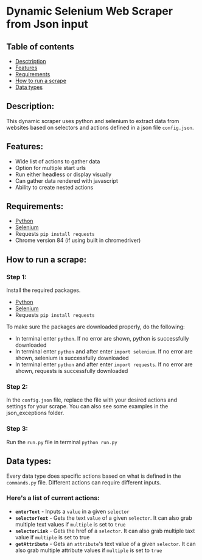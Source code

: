 # Dynamic Selenium Web Scraper from Json input

## Table of contents
* [Desctription](#description)
* [Features](#features)
* [Requirements](#requirements)
* [How to run a scrape](#how-to-run-a-scrape)
* [Data types](#data-types)

## Description:
This dynamic scraper uses python and selenium to extract data from websites based on selectors and actions defined in a json file ```config.json```.

## Features:
* Wide list of actions to gather data
* Option for multiple start urls
* Run either headless or display visually
* Can gather data rendered with javascript
* Ability to create nested actions

## Requirements:
* [Python](https://www.python.org/downloads/)
* [Selenium](https://www.seleniumhq.org/download/)
* Requests ```pip install requests```
* Chrome version 84 (if using built in chromedriver)

## How to run a scrape:

### **Step 1:**

Install the required packages.
* [Python](https://www.python.org/downloads/)
* [Selenium](https://www.seleniumhq.org/download/)
* Requests ```pip install requests```

To make sure the packages are downloaded properly, do the following:
* In terminal enter ```python```. If no error are shown, python is successfully downloaded
* In terminal enter ```python``` and after enter ```import selenium```. If no error are shown, selenium is successfully downloaded
* In terminal enter ```python``` and after enter ```import requests```. If no error are shown, requests is successfully downloaded

### **Step 2:**

In the ```config.json``` file, replace the file with your desired actions and settings for your scrape. You can also see some examples in the json_exceptions folder.

### **Step 3:**

Run the ```run.py``` file in terminal ```python run.py```

## Data types:

Every data type does specific actions based on what is defined in the ```commands.py``` file. Different actions can require different inputs.

### Here's a list of current actions:
* **```enterText```** - Inputs a ```value``` in a given ```selector```
* **```selectorText```** - Gets the text ```value``` of a given ```selector```. It can also grab multiple text values if ```multiple``` is set to ```true```
* **```selectorLink```** - Gets the href of a ```selector```. It can also grab multiple taxt value if ```multiple``` is set to true
* **```getAttribute```** - Gets an ```attribute```'s text value of a given ```selector```. It can also grab multiple attribute values if ```multiple``` is set to ```true```
